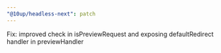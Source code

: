 ```yaml
---
"@10up/headless-next": patch
---
```


Fix: improved check in isPreviewRequest and exposing defaultRedirect handler in previewHandler
